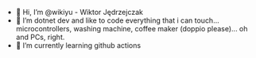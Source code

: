 - 👋 Hi, I’m @wikiyu - Wiktor Jędrzejczak
- 👀 I’m dotnet dev and like to code everything that i can touch... microcontrollers, washing machine, coffee maker (doppio please)... oh and PCs, right.
- 🌱 I’m currently learning github actions
